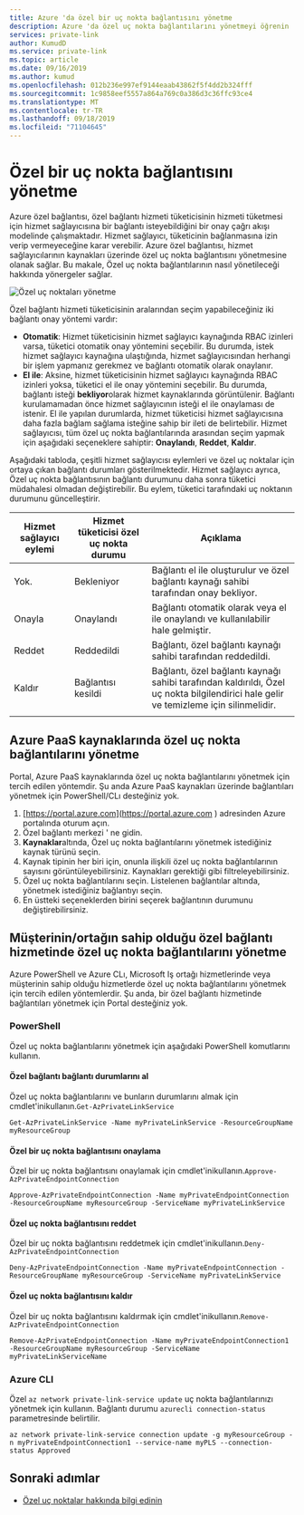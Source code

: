 ```yaml
---
title: Azure 'da özel bir uç nokta bağlantısını yönetme
description: Azure 'da özel uç nokta bağlantılarını yönetmeyi öğrenin
services: private-link
author: KumudD
ms.service: private-link
ms.topic: article
ms.date: 09/16/2019
ms.author: kumud
ms.openlocfilehash: 012b236e997ef9144eaab43862f5f4dd2b324fff
ms.sourcegitcommit: 1c9858eef5557a864a769c0a386d3c36ffc93ce4
ms.translationtype: MT
ms.contentlocale: tr-TR
ms.lasthandoff: 09/18/2019
ms.locfileid: "71104645"
---
```

# <a name="manage-a-private-endpoint-connection"></a>Özel bir uç nokta bağlantısını yönetme
Azure özel bağlantısı, özel bağlantı hizmeti tüketicisinin hizmeti tüketmesi için hizmet sağlayıcısına bir bağlantı isteyebildiğini bir onay çağrı akışı modelinde çalışmaktadır. Hizmet sağlayıcı, tüketicinin bağlanmasına izin verip vermeyeceğine karar verebilir. Azure özel bağlantısı, hizmet sağlayıcılarının kaynakları üzerinde özel uç nokta bağlantısını yönetmesine olanak sağlar. Bu makale, Özel uç nokta bağlantılarının nasıl yönetileceği hakkında yönergeler sağlar.

![Özel uç noktaları yönetme](media/manage-private-endpoint/manage-private-endpoint.png)

Özel bağlantı hizmeti tüketicisinin aralarından seçim yapabileceğiniz iki bağlantı onay yöntemi vardır:
- **Otomatik**: Hizmet tüketicisinin hizmet sağlayıcı kaynağında RBAC izinleri varsa, tüketici otomatik onay yöntemini seçebilir. Bu durumda, istek hizmet sağlayıcı kaynağına ulaştığında, hizmet sağlayıcısından herhangi bir işlem yapmanız gerekmez ve bağlantı otomatik olarak onaylanır. 
- **El ile**: Aksine, hizmet tüketicisinin hizmet sağlayıcı kaynağında RBAC izinleri yoksa, tüketici el ile onay yöntemini seçebilir. Bu durumda, bağlantı isteği **bekliyor**olarak hizmet kaynaklarında görüntülenir. Bağlantı kurulamamadan önce hizmet sağlayıcının isteği el ile onaylaması de istenir. El ile yapılan durumlarda, hizmet tüketicisi hizmet sağlayıcısına daha fazla bağlam sağlama isteğine sahip bir ileti de belirtebilir. Hizmet sağlayıcısı, tüm özel uç nokta bağlantılarında arasından seçim yapmak için aşağıdaki seçeneklere sahiptir: **Onaylandı**, **Reddet**, **Kaldır**.

Aşağıdaki tabloda, çeşitli hizmet sağlayıcısı eylemleri ve özel uç noktalar için ortaya çıkan bağlantı durumları gösterilmektedir.  Hizmet sağlayıcı ayrıca, Özel uç nokta bağlantısının bağlantı durumunu daha sonra tüketici müdahalesi olmadan değiştirebilir. Bu eylem, tüketici tarafındaki uç noktanın durumunu güncelleştirir. 


|Hizmet sağlayıcı eylemi   |Hizmet tüketicisi özel uç nokta durumu   |Açıklama   |
|---------|---------|---------|
|Yok.    |    Bekleniyor     |    Bağlantı el ile oluşturulur ve özel bağlantı kaynağı sahibi tarafından onay bekliyor.       |
|Onayla    |  Onaylandı       |  Bağlantı otomatik olarak veya el ile onaylandı ve kullanılabilir hale gelmiştir.     |
|Reddet     | Reddedildi        | Bağlantı, özel bağlantı kaynağı sahibi tarafından reddedildi.        |
|Kaldır    |  Bağlantısı kesildi       | Bağlantı, özel bağlantı kaynağı sahibi tarafından kaldırıldı, Özel uç nokta bilgilendirici hale gelir ve temizleme için silinmelidir.        |
|   |         |         |
   
## <a name="manage-private-endpoint-connections-on-azure-paas-resources"></a>Azure PaaS kaynaklarında özel uç nokta bağlantılarını yönetme
Portal, Azure PaaS kaynaklarında özel uç nokta bağlantılarını yönetmek için tercih edilen yöntemdir. Şu anda Azure PaaS kaynakları üzerinde bağlantıları yönetmek için PowerShell/CLı desteğiniz yok.
1. [https://portal.azure.com](https://portal.azure.com ) adresinden Azure portalında oturum açın.
2. Özel bağlantı merkezi ' ne gidin.
3. **Kaynaklar**altında, Özel uç nokta bağlantılarını yönetmek istediğiniz kaynak türünü seçin.
4. Kaynak tipinin her biri için, onunla ilişkili özel uç nokta bağlantılarının sayısını görüntüleyebilirsiniz. Kaynakları gerektiği gibi filtreleyebilirsiniz.
5. Özel uç nokta bağlantılarını seçin.  Listelenen bağlantılar altında, yönetmek istediğiniz bağlantıyı seçin. 
6. En üstteki seçeneklerden birini seçerek bağlantının durumunu değiştirebilirsiniz.

## <a name="manage-private-endpoint-connections-on-a-customerpartner-owned-private-link-service"></a>Müşterinin/ortağın sahip olduğu özel bağlantı hizmetinde özel uç nokta bağlantılarını yönetme

Azure PowerShell ve Azure CLı, Microsoft Iş ortağı hizmetlerinde veya müşterinin sahip olduğu hizmetlerde özel uç nokta bağlantılarını yönetmek için tercih edilen yöntemlerdir. Şu anda, bir özel bağlantı hizmetinde bağlantıları yönetmek için Portal desteğiniz yok.  
 
### <a name="powershell"></a>PowerShell 
  
Özel uç nokta bağlantılarını yönetmek için aşağıdaki PowerShell komutlarını kullanın.  
#### <a name="get-private-link-connection-states"></a>Özel bağlantı bağlantı durumlarını al 
Özel uç nokta bağlantılarını ve bunların durumlarını almak için cmdlet'inikullanın.`Get-AzPrivateLinkService`  
```azurepowershell
Get-AzPrivateLinkService -Name myPrivateLinkService -ResourceGroupName myResourceGroup 
 ```
 
#### <a name="approve-a-private-endpoint-connection"></a>Özel bir uç nokta bağlantısını onaylama 
 
Özel bir uç nokta bağlantısını onaylamak için cmdlet'inikullanın.`Approve-AzPrivateEndpointConnection` 
 
```azurepowershell
Approve-AzPrivateEndpointConnection -Name myPrivateEndpointConnection -ResourceGroupName myResourceGroup -ServiceName myPrivateLinkService
```
 
#### <a name="deny-private-endpoint-connection"></a>Özel uç nokta bağlantısını reddet 
 
Özel bir uç nokta bağlantısını reddetmek için cmdlet'inikullanın.`Deny-AzPrivateEndpointConnection` 
```azurepowershell
Deny-AzPrivateEndpointConnection -Name myPrivateEndpointConnection -ResourceGroupName myResourceGroup -ServiceName myPrivateLinkService 
```
#### <a name="remove-private-endpoint-connection"></a>Özel uç nokta bağlantısını kaldır 
 
Özel bir uç nokta bağlantısını kaldırmak için cmdlet'inikullanın.`Remove-AzPrivateEndpointConnection` 
```azurepowershell
Remove-AzPrivateEndpointConnection -Name myPrivateEndpointConnection1 -ResourceGroupName myResourceGroup -ServiceName myPrivateLinkServiceName 
```
 
### <a name="azure-cli"></a>Azure CLI 
 
Özel `az network private-link-service update` uç nokta bağlantılarınızı yönetmek için kullanın. Bağlantı durumu ```azurecli connection-status``` parametresinde belirtilir. 
```azurecli
az network private-link-service connection update -g myResourceGroup -n myPrivateEndpointConnection1 --service-name myPLS --connection-status Approved 
```

   

## <a name="next-steps"></a>Sonraki adımlar
- [Özel uç noktalar hakkında bilgi edinin](private-endpoint-overview.md)
 
